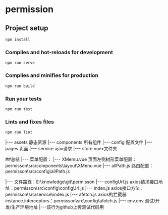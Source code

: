 # permission

## Project setup
```
npm install
```

### Compiles and hot-reloads for development
```
npm run serve
```

### Compiles and minifies for production
```
npm run build
```

### Run your tests
```
npm run test
```

### Lints and fixes files
```
npm run lint
```


|--- assets 静态资源
|--- components 所有组件
|--- config 配置文件
|--- pages 页面
|--- service ajax请求
|--- store vuex文件夹

##总结
|--- 菜单配置：
|--- XMemu.vue 页面左侧树形菜单配置：permisson\src\components\layout\XMenu.vue
|--- allPath.js 路由配置：permisson\src\config\allPath.js

|--- 文件路径：E:\knowledge\git\permisson
|--- configUrl.js axios请求接口地址：permisson\src\config\configUrl.js
|--- index.js axios接口方法：permisson\src\service\index.js
|--- afetch.js axios的拦截器instance.interceptors：permisson\src\config\afetch.js
|--- env.env 测试/开发/生产环境地址
|---该行为github上传测试代码用




